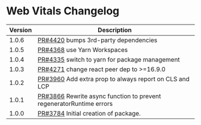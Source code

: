 # Web Vitals Changelog

| Version | Description |
|---------|-------------|
| 1.0.6 | [PR#4420](https://github.com/bbc/psammead/pull/4420) bumps 3rd-party dependencies |
| 1.0.5 | [PR#4368](https://github.com/bbc/psammead/pull/4368) use Yarn Workspaces |
| 1.0.4 | [PR#4335](https://github.com/bbc/psammead/pull/4335) switch to yarn for package management |
| 1.0.3 | [PR#4271](https://github.com/bbc/psammead/pull/4271) change react peer dep to >=16.9.0 |
| 1.0.2   | [PR#3960](https://github.com/bbc/psammead/pull/3960) Add extra prop to always report on CLS and LCP |
| 1.0.1   | [PR#3866](https://github.com/bbc/psammead/pull/3866) Rewrite async function to prevent regeneratorRuntime errors |
| 1.0.0   | [PR#3784](https://github.com/bbc/psammead/pull/3784) Initial creation of package. |
